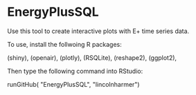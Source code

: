 EnergyPlusSQL
=============

Use this tool to create interactive plots with E+ time series data.

To use, install the follwoing R packages:

(shiny),
(openair),
(plotly),
(RSQLite),
(reshape2),
(ggplot2),

Then type the following command into RStudio:

runGitHub( "EnergyPlusSQL", "lincolnharmer")
